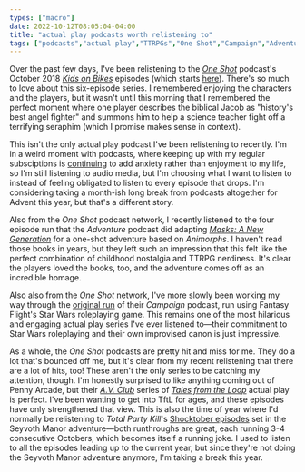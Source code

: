 ```yaml
---
types: ["macro"]
date: 2022-10-12T08:05:04-04:00
title: "actual play podcasts worth relistening to"
tags: ["podcasts","actual play","TTRPGs","One Shot","Campaign","Adventure","Tales from the Loop","Star Wars","Kids on Bikes","Advent"]
---
```

Over the past few days, I've been relistening to the *[One Shot](https://oneshotpodcast.com/)* podcast's October 2018 *[Kids on Bikes](https://www.huntersentertainment.com/kidsonbikesrpg)* episodes (which starts [here](https://oneshotpodcast.com/podcasts/273-kids-on-bikes-part-1/)). There's so much to love about this six-episode series. I remembered enjoying the characters and the players, but it wasn't until this morning that I remembered the perfect moment where one player describes the biblical Jacob as "history's best angel fighter" and summons him to help a science teacher fight off a terrifying seraphim (which I promise makes sense in context).

This isn't the only actual play podcast I've been relistening to recently. I'm in a weird moment with podcasts, where keeping up with my regular subsciptions is [continuing](https://spencergreenhalgh.com/myself/small-radio-delights/) to add anxiety rather than enjoyment to my life, so I'm still listening to audio media, but I'm choosing what I want to listen to instead of feeling obligated to listen to every episode that drops. I'm considering taking a month-ish long break from podcasts altogether for Advent this year, but that's a different story. 

Also from the *One Shot* podcast network, I recently listened to the four episode run that the *Adventure* podcast did adapting *[Masks: A New Generation](https://magpiegames.com/pages/masks)* for a one-shot adventure based on *Animorphs*. I haven't read those books in years, but they left such an impression that this felt like the perfect combination of childhood nostalgia and TTRPG nerdiness. It's clear the players loved the books, too, and the adventure comes off as an incredible homage.

Also also from the *One Shot* network, I've more slowly been working my way through the [original run](https://oneshotpodcast.com/campaign/episode-one/) of their *Campaign* podcast, run using Fantasy Flight's Star Wars roleplaying game. This remains one of the most hilarious and engaging actual play series I've ever listened to—their commitment to Star Wars roleplaying and their own improvised canon is just impressive. 

As a whole, the *One Shot* podcasts are pretty hit and miss for me. They do a lot that's bounced off me, but it's clear from my recent relistening that there are a lot of hits, too! These aren't the only series to be catching my attention, though. I'm honestly surprised to like anything coming out of Penny Arcade, but their *[A.V. Club](https://www.penny-arcade.com/podcast/tales-from-the-loop/1)* series of *[Tales from the Loop](https://loop-rpg.com/)* actual play is perfect. I've been wanting to get into TftL for ages, and these episodes have only strengthened that view. This is also the time of year where I'd normally be relistening to *Total Party Kill*'s [Shocktober episodes](https://www.theincomparable.com/tpk/seyvoth/) set in the Seyvoth Manor adventure—both runthroughs are great, each running 3-4 consecutive Octobers, which becomes itself a running joke. I used to listen to all the episodes leading up to the current year, but since they're not doing the Seyvoth Manor adventure anymore, I'm taking a break this year.
